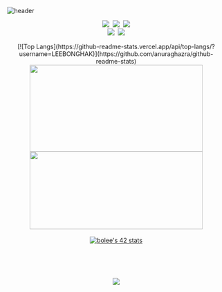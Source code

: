 

<!---
LEEBONGHAK/LEEBONGHAK is a ✨ special ✨ repository because its `README.md` (this file) appears on your GitHub profile.
You can click the Preview link to take a look at your changes.

- 👋 Hi, I’m @LEEBONGHAK
- 👀 I’m interested in ... blockchain, AR, VR, 3D Modeling, AI
- 🌱 I’m currently learning ... Python(django), C, HTML, CSS(SASS, tailwindCSS), JS(Vanilla JS, React JS), Redux
- 💞️ I’m looking to collaborate on ...
- 📫 How to reach me ... email

Here are some ideas to get you started:

- 🔭 I’m currently working on ...
- 🌱 I’m currently learning ...
- 👯 I’m looking to collaborate on ...
- 🤔 I’m looking for help with ...
- 💬 Ask me about ...
- 📫 How to reach me: ...
- 😄 Pronouns: ...
- ⚡ Fun fact: ...
--->

![header](https://capsule-render.vercel.app/api?type=waving&color=gradient&height=300&width=100%&section=header&text=LeeBongHak😀&fontSize=70)

<!-- ## Techs

### Languages

[![html](https://img.shields.io/badge/Html-E34F26?style=flat-square&logo=Html5&logoColor=white)](https://github.com/LEEBONGHAK/kokoa-clone-2021) [![css](https://img.shields.io/badge/CSS-1572B6?style=flat-square&logo=CSS3&logoColor=white)](https://github.com/LEEBONGHAK/kokoa-clone-2021) [![JS](https://img.shields.io/badge/JavaScript-F7DF1E?style=flat-square&logo=JavaScript&logoColor=black)]()
<br>

[![C](https://img.shields.io/badge/C-1572B6?style=flat-square&logo=c&logoColor=white)]() [![C++](https://img.shields.io/badge/C++-1572B6?style=flat-square&logo=cplusplus&logoColor=white)](https://github.com/LEEBONGHAK/BAEKJOON_Cpp) [![Python](https://img.shields.io/badge/Python-1F4260?style=flat-square&logo=Python&logoColor=white)]()
<br>

[![Go](https://img.shields.io/badge/Go-007D9C?style=flat-square&logo=Go&logoColor=white)](https://github.com/LEEBONGHAK/job_scrapper)
<br><br><br>

### FrameWroks

[![React,React Native](https://img.shields.io/badge/React%20/%20ReactNative-61DAFB?style=flat-square&logo=React&logoColor=black)](https://github.com/LEEBONGHAK/fokin-weather) [![NodeJS](https://img.shields.io/badge/Node.js-339933?style=flat-square&logo=Node.js&logoColor=white)](https://github.com/LEEBONGHAK/learning-nodeJS)
<br>

[![Django](https://img.shields.io/badge/Django-0C4B33?style=flat-square&logo=Django&logoColor=white)](https://github.com/LEEBONGHAK/AirBnB-Clone)
<br>

[![Spring](https://img.shields.io/badge/Spring-6DB33F?style=flat-square&logo=Spring&logoColor=white)]()
<br>

[![hyperledger fabric](https://img.shields.io/badge/HyperledgerFabric-000000?style=flat-square&logoColor=white)](https://github.com/LEEBONGHAK/ArtWork)
<br><br><br>


### DB

[![MySQL](https://img.shields.io/badge/MySQL-4479A1?style=flat-square&logo=MySQL&logoColor=white)]()
<br><br><br> -->


<p align=center>
  <a href="https://velog.io/@octo__"><img src="https://img.shields.io/badge/Velog-6DB33F?style=flat-square&logo=velog&logoColor=white&link=https://velog.io/@octo__"/></a>&nbsp
  <a href="mailto:one.dlqhdgkr456@gmail.com"><img src="https://img.shields.io/badge/Gmail-F80000?style=flat-square&logo=Gmail&logoColor=white"/></a>&nbsp
  <a href="https://www.linkedin.com/in/bonghaklee/"><img src="http://img.shields.io/badge/-LinkedIn-0072b1?style=flat&logo=linkedin&link=https://www.linkedin.com/in/bonghaklee/"/></a><br>  
  <a href="https://solved.ac/profile/octopus96"><img src="https://img.shields.io/badge/Solved.ac-6DB33F?style=flat-square&logoColor=white&&link=https://solved.ac/profile/octopus96"/></a>&nbsp
  <a href="https://www.acmicpc.net/user/octopus96"><img src="https://img.shields.io/badge/BAEKJOON-000000?style=flat-square&logoColor=white&link=https://www.acmicpc.net/user/octopus96"/></a>
</p>

<div align="center" style="text-align:center">
  [![Top Langs](https://github-readme-stats.vercel.app/api/top-langs/?username=LEEBONGHAK)](https://github.com/anuraghazra/github-readme-stats)
</div>

<div align="center" style="text-align:center">
  <img src="https://github-readme-stats.vercel.app/api?username=LEEBONGHAK&theme=graywhite" height="200" width="400">
</div>

<div align="center" style="text-align:center">
  <img src="http://mazassumnida.wtf/api/v2/generate_badge?boj=octopus96" height="180" width="400">
</div>
<br>
<div align="center" style="text-align:center">
  <a href="https://github.com/JaeSeoKim/badge42"><img src="https://badge42.vercel.app/api/v2/cl5erejjm004909lcjhtrjuni/stats?cursusId=21&coalitionId=85" alt="bolee's 42 stats" /></a>
</div>

<br><br><br>

<p align="center">
  <a href="https://hits.seeyoufarm.com"><img src="https://hits.seeyoufarm.com/api/count/incr/badge.svg?url=https%3A%2F%2Fgithub.com%2FLEEBONGHAK&count_bg=%2379C83D&title_bg=%23000000&icon=github.svg&icon_color=%23FFFFFF&title=today&edge_flat=true"/></a>  
</p>



